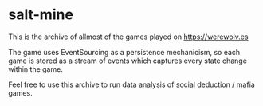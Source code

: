 # salt-mine
This is the archive of ~~all~~most of the games played on https://werewolv.es 

The game uses EventSourcing as a persistence mechanicism, so each game is stored as a stream of events which captures every state change within the game.

Feel free to use this archive to run data analysis of social deduction / mafia games.
